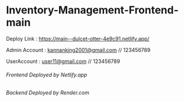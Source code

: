 # Inventory-Management-Frontend-main

Deploy Link : https://main--dulcet-otter-4e9c91.netlify.app/

Admin Account :
kannanking2001@gmail.com // 123456789

UserAccount :
user11@gmail.com // 123456789

<h6>Frontend Deployed by Netlify.app</h6>
<h6>Backend Deployed by Render.com</h6>
